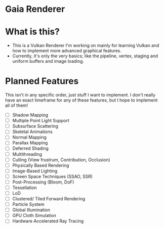 # Gaia Renderer

# What is this?
- This is a Vulkan Renderer I'm working on mainly for learning Vulkan and how to implement more advanced graphical features.
- Currently, it's only the very basics; like the pipeline, vertex, staging and uniform buffers and image loading.

# Planned Features
This isn't in any specific order, just stuff I want to implement. I don't really have an exact timeframe for any of these features, but I hope to implement all of them!
 - [ ] Shadow Mapping
 - [ ] Multiple Point Light Support
 - [ ] Subsurface Scattering
 - [ ] Skeletal Animations
 - [ ] Normal Mapping
 - [ ] Parallax Mapping
 - [ ] Deferred Shading
 - [ ] Multithreading
 - [ ] Culling (View frustrum, Contribution, Occlusion)
 - [ ] Physically Based Rendering
 - [ ] Image-Based Lighting
 - [ ] Screen Space Techniques (SSAO, SSR)
 - [ ] Post-Processing (Bloom, DoF)
 - [ ] Tessellation
 - [ ] LoD
 - [ ] Clustered/ Tiled Forward Rendering
 - [ ] Particle System
 - [ ] Global Illumination
 - [ ] GPU Cloth Simulation
 - [ ] Hardware Accelerated Ray Tracing
